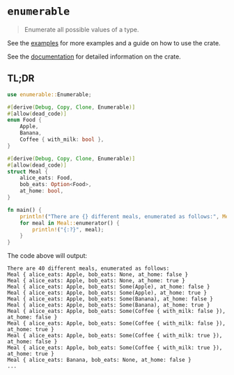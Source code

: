 # `enumerable`

> Enumerate all possible values of a type.

See the [examples](./examples) for more examples and a guide on how to use the crate.

See the [documentation](https://docs.rs/enumerable) for detailed information on the crate.

## TL;DR

```rust
use enumerable::Enumerable;

#[derive(Debug, Copy, Clone, Enumerable)]
#[allow(dead_code)]
enum Food {
    Apple,
    Banana,
    Coffee { with_milk: bool },
}

#[derive(Debug, Copy, Clone, Enumerable)]
#[allow(dead_code)]
struct Meal {
    alice_eats: Food,
    bob_eats: Option<Food>,
    at_home: bool,
}

fn main() {
    println!("There are {} different meals, enumerated as follows:", Meal::ENUMERABLE_SIZE);
    for meal in Meal::enumerator() {
        println!("{:?}", meal);
    }
}
```

The code above will output:

```text
There are 40 different meals, enumerated as follows:
Meal { alice_eats: Apple, bob_eats: None, at_home: false }
Meal { alice_eats: Apple, bob_eats: None, at_home: true }
Meal { alice_eats: Apple, bob_eats: Some(Apple), at_home: false }
Meal { alice_eats: Apple, bob_eats: Some(Apple), at_home: true }
Meal { alice_eats: Apple, bob_eats: Some(Banana), at_home: false }
Meal { alice_eats: Apple, bob_eats: Some(Banana), at_home: true }
Meal { alice_eats: Apple, bob_eats: Some(Coffee { with_milk: false }), at_home: false }
Meal { alice_eats: Apple, bob_eats: Some(Coffee { with_milk: false }), at_home: true }
Meal { alice_eats: Apple, bob_eats: Some(Coffee { with_milk: true }), at_home: false }
Meal { alice_eats: Apple, bob_eats: Some(Coffee { with_milk: true }), at_home: true }
Meal { alice_eats: Banana, bob_eats: None, at_home: false }
...
```

